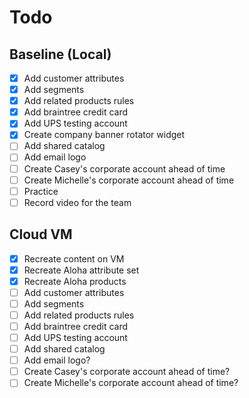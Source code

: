 # Todo

## Baseline (Local)
* [x] Add customer attributes
* [x] Add segments
* [x] Add related products rules
* [x] Add braintree credit card
* [x] Add UPS testing account
* [x]  Create company banner rotator widget
* [ ] Add shared catalog
* [ ] Add email logo
* [ ] Create Casey's corporate account ahead of time
* [ ] Create Michelle's corporate account ahead of time
* [ ] Practice
* [ ] Record video for the team

## Cloud VM
* [x] Recreate content on VM
* [x] Recreate Aloha attribute set
* [x] Recreate Aloha products
* [ ] Add customer attributes
* [ ] Add segments
* [ ] Add related products rules
* [ ] Add braintree credit card
* [ ] Add UPS testing account
* [ ] Add shared catalog
* [ ] Add email logo?
* [ ] Create Casey's corporate account ahead of time?
* [ ] Create Michelle's corporate account ahead of time?